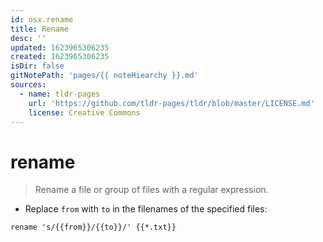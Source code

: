 ```yaml
---
id: osx.rename
title: Rename
desc: ''
updated: 1623965306235
created: 1623965306235
isDir: false
gitNotePath: 'pages/{{ noteHiearchy }}.md'
sources:
  - name: tldr-pages
    url: 'https://github.com/tldr-pages/tldr/blob/master/LICENSE.md'
    license: Creative Commons
---
```

# rename

> Rename a file or group of files with a regular expression.

- Replace `from` with `to` in the filenames of the specified files:

`rename 's/{{from}}/{{to}}/' {{*.txt}}`

